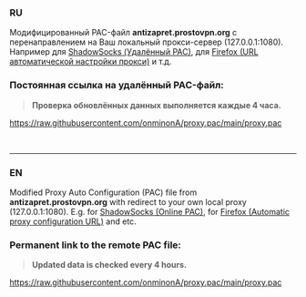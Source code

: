 

### RU

Модифицированный PAC-файл **antizapret.prostovpn.org** с перенаправлением на Ваш локальный прокси-сервер (127.0.0.1:1080).
Например для [ShadowSocks (Удалённый PAC)](https://github.com/onminonA/proxy.pac/wiki#shadowsocks), для [Firefox (URL автоматической настройки прокси)](https://github.com/onminonA/proxy.pac/wiki#firefox) и т.д.


### Постоянная ссылка на удалённый PAC-файл:
>**Проверка обновлённых данных выполняется каждые 4 часа.**

https://raw.githubusercontent.com/onminonA/proxy.pac/main/proxy.pac

<br>

---


### EN

Modified Proxy Auto Configuration (PAC) file from **antizapret.prostovpn.org** with redirect to your own local proxy (127.0.0.1:1080).
E.g. for [ShadowSocks (Online PAC)](https://github.com/onminonA/proxy.pac/wiki#shadowsocks-1), for [Firefox (Automatic proxy configuration URL)](https://github.com/onminonA/proxy.pac/wiki#firefox-1) and etc.


### Permanent link to the remote PAC file:
>**Updated data is checked every 4 hours.**

https://raw.githubusercontent.com/onminonA/proxy.pac/main/proxy.pac

